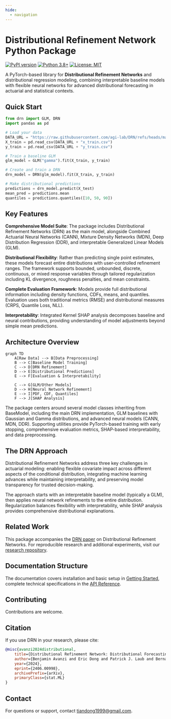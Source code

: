 ```yaml
---
hide:
  - navigation
---
```


# Distributional Refinement Network Python Package

[![PyPI version](https://badge.fury.io/py/drn.svg)](https://badge.fury.io/py/drn)
[![Python 3.8+](https://img.shields.io/badge/python-3.8+-blue.svg)](https://www.python.org/downloads/)
[![License: MIT](https://img.shields.io/badge/License-MIT-yellow.svg)](https://opensource.org/licenses/MIT)

A PyTorch-based library for **Distributional Refinement Networks** and distributional regression modeling, combining interpretable baseline models with flexible neural networks for advanced distributional forecasting in actuarial and statistical contexts.

## Quick Start

```python
from drn import GLM, DRN
import pandas as pd

# Load your data
DATA_URL = "https://raw.githubusercontent.com/agi-lab/DRN/refs/heads/main/data/processed/synth/"
X_train = pd.read_csv(DATA_URL + "x_train.csv")
y_train = pd.read_csv(DATA_URL + "y_train.csv")

# Train a baseline GLM
glm_model = GLM("gamma").fit(X_train, y_train)

# Create and train a DRN
drn_model = DRN(glm_model).fit(X_train, y_train)

# Make distributional predictions
predictions = drn_model.predict(X_test)
mean_pred = predictions.mean
quantiles = predictions.quantiles([10, 50, 90])
```

## Key Features

**Comprehensive Model Suite**: The package includes Distributional Refinement Networks (DRN) as the main model, alongside Combined Actuarial Neural Networks (CANN), Mixture Density Networks (MDN), Deep Distribution Regression (DDR), and interpretable Generalized Linear Models (GLM).

**Distributional Flexibility**: Rather than predicting single point estimates, these models forecast entire distributions with user-controlled refinement ranges. The framework supports bounded, unbounded, discrete, continuous, or mixed response variables through tailored regularization including KL divergence, roughness penalties, and mean constraints.

**Complete Evaluation Framework**: Models provide full distributional information including density functions, CDFs, means, and quantiles. Evaluation uses both traditional metrics (RMSE) and distributional measures (CRPS, Quantile Loss, NLL).

**Interpretability**: Integrated Kernel SHAP analysis decomposes baseline and neural contributions, providing understanding of model adjustments beyond simple mean predictions.

## Architecture Overview

```mermaid
graph TD
    A[Raw Data] --> B[Data Preprocessing]
    B --> C[Baseline Model Training]
    C --> D[DRN Refinement]
    D --> E[Distributional Predictions]
    E --> F[Evaluation & Interpretability]
    
    C --> G[GLM/Other Models]
    D --> H[Neural Network Refinement]
    E --> I[PDF, CDF, Quantiles]
    F --> J[SHAP Analysis]
```

The package centers around several model classes inheriting from BaseModel, including the main DRN implementation, GLM baselines with Gaussian and Gamma distributions, and advanced neural models (CANN, MDN, DDR). Supporting utilities provide PyTorch-based training with early stopping, comprehensive evaluation metrics, SHAP-based interpretability, and data preprocessing.

## The DRN Approach

Distributional Refinement Networks address three key challenges in actuarial modeling: enabling flexible covariate impact across different aspects of the conditional distribution, integrating machine learning advances while maintaining interpretability, and preserving model transparency for trusted decision-making.

The approach starts with an interpretable baseline model (typically a GLM), then applies neural network refinements to the entire distribution. Regularization balances flexibility with interpretability, while SHAP analysis provides comprehensive distributional explanations.

## Related Work

This package accompanies the [DRN paper](https://arxiv.org/abs/2406.00998) on Distributional Refinement Networks. For reproducible research and additional experiments, visit our [research repository](https://github.com/agi-lab/DRN).

## Documentation Structure

The documentation covers installation and basic setup in [Getting Started](getting-started/quickstart.md), complete technical specifications in the [API Reference](api/index.md).

## Contributing

Contributions are welcome.

## Citation

If you use DRN in your research, please cite:

```bibtex
@misc{avanzi2024distributional,
    title={Distributional Refinement Network: Distributional Forecasting via Deep Learning}, 
    author={Benjamin Avanzi and Eric Dong and Patrick J. Laub and Bernard Wong},
    year={2024},
    eprint={2406.00998},
    archivePrefix={arXiv},
    primaryClass={stat.ML}
}
```

## Contact

For questions or support, contact [tiandong1999@gmail.com](mailto:tiandong1999@gmail.com).